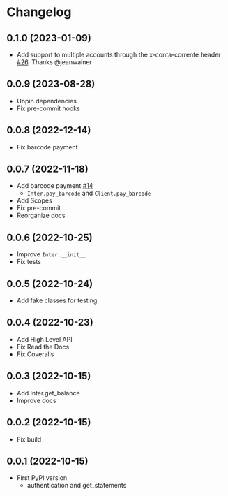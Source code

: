 # Changelog

## 0.1.0 (2023-01-09)
- Add support to multiple accounts through the x-conta-corrente header [#26](https://github.com/lucasrcezimbra/bancointer/pull/26). Thanks @jeanwainer


## 0.0.9 (2023-08-28)
- Unpin dependencies
- Fix pre-commit hooks


## 0.0.8 (2022-12-14)
- Fix barcode payment


## 0.0.7 (2022-11-18)
- Add barcode payment [#14](https://github.com/lucasrcezimbra/bancointer/issues/14)
  * `Inter.pay_barcode` and `Client.pay_barcode`
- Add Scopes
- Fix pre-commit
- Reorganize docs


## 0.0.6 (2022-10-25)
- Improve `Inter.__init__`
- Fix tests


## 0.0.5 (2022-10-24)
- Add fake classes for testing


## 0.0.4 (2022-10-23)
- Add High Level API
- Fix Read the Docs
- Fix Coveralls


## 0.0.3 (2022-10-15)
- Add Inter.get_balance
- Improve docs


## 0.0.2 (2022-10-15)
- Fix build


## 0.0.1 (2022-10-15)
- First PyPI version
    * authentication and get_statements
